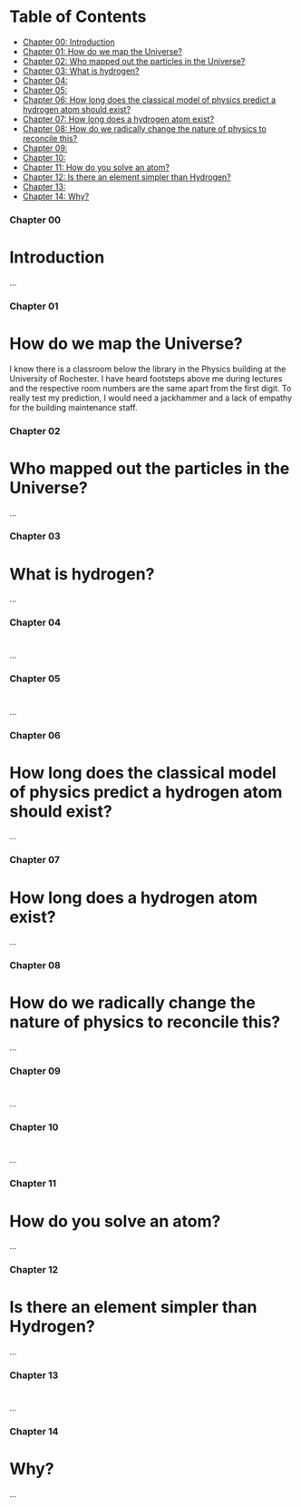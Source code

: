 # Table of Contents 

- [Chapter 00: Introduction](#Chapter-00)  
- [Chapter 01: How do we map the Universe?](#Chapter-01)  
- [Chapter 02: Who mapped out the particles in the Universe?](#Chapter-02)  
- [Chapter 03: What is hydrogen?](#Chapter-03)  
- [Chapter 04:](#Chapter-04)  
- [Chapter 05:](#Chapter-05)  
- [Chapter 06: How long does the classical model of physics predict a hydrogen atom should exist?](#Chapter-06)  
- [Chapter 07: How long does a hydrogen atom exist?](#Chapter-07)  
- [Chapter 08: How do we radically change the nature of physics to reconcile this?](#Chapter-08)  
- [Chapter 09:](#Chapter-09)  
- [Chapter 10:](#Chapter-10)  
- [Chapter 11: How do you solve an atom?](#Chapter-11)  
- [Chapter 12: Is there an element simpler than Hydrogen?](#Chapter-12)  
- [Chapter 13:](#Chapter-13)  
- [Chapter 14: Why?](#Chapter-14)  



### <a name="Chapter-00"></a>Chapter 00
# Introduction
...

### <a name="Chapter-01"></a>Chapter 01
# How do we map the Universe?
I know there is a classroom below the library in the Physics building at the University of Rochester. I have heard footsteps above me during lectures and the respective room numbers are the same apart from the first digit. To really test my prediction, I would need a jackhammer and a lack of empathy for the building maintenance staff.

### <a name="Chapter-02"></a>Chapter 02
# Who mapped out the particles in the Universe?
...

### <a name="Chapter-03"></a>Chapter 03
# What is hydrogen?
...

### <a name="Chapter-04"></a>Chapter 04
#
...

### <a name="Chapter-05"></a>Chapter 05
#
...

### <a name="Chapter-06"></a>Chapter 06
# How long does the classical model of physics predict a hydrogen atom should exist?
...

### <a name="Chapter-07"></a>Chapter 07
# How long does a hydrogen atom exist?
...

### <a name="Chapter-08"></a>Chapter 08
# How do we radically change the nature of physics to reconcile this?
...

### <a name="Chapter-09"></a>Chapter 09
#
...

### <a name="Chapter-10"></a>Chapter 10
#
...

### <a name="Chapter-11"></a>Chapter 11
# How do you solve an atom?
...

### <a name="Chapter-12"></a>Chapter 12
# Is there an element simpler than Hydrogen?
...

### <a name="Chapter-13"></a>Chapter 13
#
...

### <a name="Chapter-14"></a>Chapter 14
# Why?
...